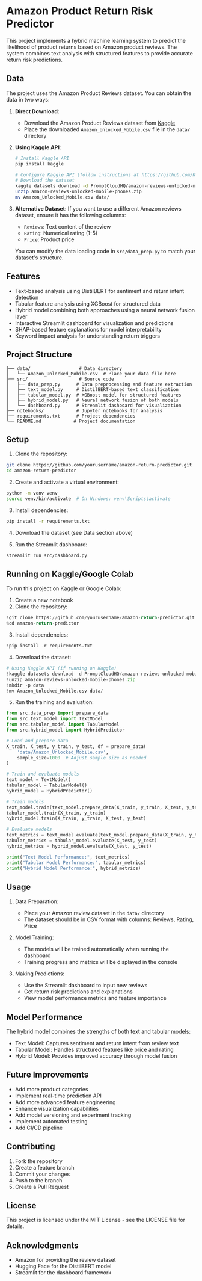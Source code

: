 # Amazon Product Return Risk Predictor

This project implements a hybrid machine learning system to predict the likelihood of product returns based on Amazon product reviews. The system combines text analysis with structured features to provide accurate return risk predictions.

## Data

The project uses the Amazon Product Reviews dataset. You can obtain the data in two ways:

1. **Direct Download**:
   - Download the Amazon Product Reviews dataset from [Kaggle](https://www.kaggle.com/datasets/PromptCloudHQ/amazon-reviews-unlocked-mobile-phones)
   - Place the downloaded `Amazon_Unlocked_Mobile.csv` file in the `data/` directory

2. **Using Kaggle API**:
   ```bash
   # Install Kaggle API
   pip install kaggle

   # Configure Kaggle API (follow instructions at https://github.com/Kaggle/kaggle-api)
   # Download the dataset
   kaggle datasets download -d PromptCloudHQ/amazon-reviews-unlocked-mobile-phones
   unzip amazon-reviews-unlocked-mobile-phones.zip
   mv Amazon_Unlocked_Mobile.csv data/
   ```

3. **Alternative Dataset**:
   If you want to use a different Amazon reviews dataset, ensure it has the following columns:
   - `Reviews`: Text content of the review
   - `Rating`: Numerical rating (1-5)
   - `Price`: Product price

   You can modify the data loading code in `src/data_prep.py` to match your dataset's structure.

## Features

- Text-based analysis using DistilBERT for sentiment and return intent detection
- Tabular feature analysis using XGBoost for structured data
- Hybrid model combining both approaches using a neural network fusion layer
- Interactive Streamlit dashboard for visualization and predictions
- SHAP-based feature explanations for model interpretability
- Keyword impact analysis for understanding return triggers

## Project Structure

```
├── data/                  # Data directory
│   └── Amazon_Unlocked_Mobile.csv  # Place your data file here
├── src/                   # Source code
│   ├── data_prep.py      # Data preprocessing and feature extraction
│   ├── text_model.py     # DistilBERT-based text classification
│   ├── tabular_model.py  # XGBoost model for structured features
│   ├── hybrid_model.py   # Neural network fusion of both models
│   └── dashboard.py      # Streamlit dashboard for visualization
├── notebooks/            # Jupyter notebooks for analysis
├── requirements.txt      # Project dependencies
└── README.md            # Project documentation
```

## Setup

1. Clone the repository:
```bash
git clone https://github.com/yourusername/amazon-return-predictor.git
cd amazon-return-predictor
```

2. Create and activate a virtual environment:
```bash
python -m venv venv
source venv/bin/activate  # On Windows: venv\Scripts\activate
```

3. Install dependencies:
```bash
pip install -r requirements.txt
```

4. Download the dataset (see Data section above)

5. Run the Streamlit dashboard:
```bash
streamlit run src/dashboard.py
```

## Running on Kaggle/Google Colab

To run this project on Kaggle or Google Colab:

1. Create a new notebook
2. Clone the repository:
```python
!git clone https://github.com/yourusername/amazon-return-predictor.git
%cd amazon-return-predictor
```

3. Install dependencies:
```python
!pip install -r requirements.txt
```

4. Download the dataset:
```python
# Using Kaggle API (if running on Kaggle)
!kaggle datasets download -d PromptCloudHQ/amazon-reviews-unlocked-mobile-phones
!unzip amazon-reviews-unlocked-mobile-phones.zip
!mkdir -p data
!mv Amazon_Unlocked_Mobile.csv data/
```

5. Run the training and evaluation:
```python
from src.data_prep import prepare_data
from src.text_model import TextModel
from src.tabular_model import TabularModel
from src.hybrid_model import HybridPredictor

# Load and prepare data
X_train, X_test, y_train, y_test, df = prepare_data(
    'data/Amazon_Unlocked_Mobile.csv',
    sample_size=1000  # Adjust sample size as needed
)

# Train and evaluate models
text_model = TextModel()
tabular_model = TabularModel()
hybrid_model = HybridPredictor()

# Train models
text_model.train(text_model.prepare_data(X_train, y_train, X_test, y_test)[0])
tabular_model.train(X_train, y_train)
hybrid_model.train(X_train, y_train, X_test, y_test)

# Evaluate models
text_metrics = text_model.evaluate(text_model.prepare_data(X_train, y_train, X_test, y_test)[1])
tabular_metrics = tabular_model.evaluate(X_test, y_test)
hybrid_metrics = hybrid_model.evaluate(X_test, y_test)

print("Text Model Performance:", text_metrics)
print("Tabular Model Performance:", tabular_metrics)
print("Hybrid Model Performance:", hybrid_metrics)
```

## Usage

1. Data Preparation:
   - Place your Amazon review dataset in the `data/` directory
   - The dataset should be in CSV format with columns: Reviews, Rating, Price

2. Model Training:
   - The models will be trained automatically when running the dashboard
   - Training progress and metrics will be displayed in the console

3. Making Predictions:
   - Use the Streamlit dashboard to input new reviews
   - Get return risk predictions and explanations
   - View model performance metrics and feature importance

## Model Performance

The hybrid model combines the strengths of both text and tabular models:
- Text Model: Captures sentiment and return intent from review text
- Tabular Model: Handles structured features like price and rating
- Hybrid Model: Provides improved accuracy through model fusion

## Future Improvements

- Add more product categories
- Implement real-time prediction API
- Add more advanced feature engineering
- Enhance visualization capabilities
- Add model versioning and experiment tracking
- Implement automated testing
- Add CI/CD pipeline

## Contributing

1. Fork the repository
2. Create a feature branch
3. Commit your changes
4. Push to the branch
5. Create a Pull Request

## License

This project is licensed under the MIT License - see the LICENSE file for details.

## Acknowledgments

- Amazon for providing the review dataset
- Hugging Face for the DistilBERT model
- Streamlit for the dashboard framework 